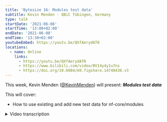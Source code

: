 ```yaml
---
title: 'Bytesize 16: Modules test data'
subtitle: Kevin Menden - QBiC Tübingen, Germany
type: talk
startDate: '2021-06-08'
startTime: '13:00+02:00'
endDate: '2021-06-08'
endTime: '13:30+02:00'
youtubeEmbed: https://youtu.be/QXfAerydAT0
locations:
  - name: Online
    links:
      - https://youtu.be/QXfAerydAT0
      - https://www.bilibili.com/video/BV14y4y1u7ns
      - https://doi.org/10.6084/m9.figshare.14748438.v3
---
```


This week, Kevin Menden ([@KevinMenden](http://github.com/KevinMenden/)) will present: _**Modules test data**_

This will cover:

- How to use existing and add new test data for nf-core/modules

<details markdown="1"><summary>Video transcription</summary>

:::note
The content has been edited to make it reader-friendly
:::

[0:53](https://youtu.be/QXfAerydAT0?list=PL3xpfTVZLcNiSvvPWORbO32S1WDJqKp1e&t=53) Thanks for the introduction. Today we will talk about nf-core/modules and test data for these. Specifically, I will be talking about how to use the test data that we have, to create tests for your modules. I will also cover what to do if you don’t find the data you need for the specific module that you want to add to the nf-core/modules repository.

[1:24](https://youtu.be/QXfAerydAT0?list=PL3xpfTVZLcNiSvvPWORbO32S1WDJqKp1e&t=83) So I would like to start with a quick recap about tests for nf-core modules that have been covered in previous bytesize talks ([Bytesize#5](https://nf-co.re/events/2021/bytesize-5-dsl2-module-development),[Bytesize#6](https://nf-co.re/events/2021/bytesize-6-dsl2-using-modules-pipelines)).

[1:26](https://youtu.be/QXfAerydAT0?list=PL3xpfTVZLcNiSvvPWORbO32S1WDJqKp1e&t=86) ..and there’s also a lot of documentation online. So be sure to check those out. But as a reminder, for every module we have on the nf-core/modules repository, we have unit tests for Docker, Singularity, and Conda. These tests consist of several little scripts. The main script for the test code is located in `modules/tests/software/fastqc/main.nf`. There is a separate directory for every module, and there is a `main.nf` file that contains the main code. There’s also a `test.yml` file, which we will look at in a second. Then there is the `pytest_software.yml` in the tests config directory (`modules/tests/config/pytest_software.yml`). This file contains short entries for every module, so you need to ensure that your tests are in this file so that the tests are executed by GitHub actions.

[2:36](https://youtu.be/QXfAerydAT0?list=PL3xpfTVZLcNiSvvPWORbO32S1WDJqKp1e&t=157) Let’s now have a look at one of those main.nf files. So this is one from the `fastqc` module as an example. As you see, it’s a simple file, you include the module `FASTQC` from the software directory, and then define a quick workflow where you basically do two things, the first of which is to define some input data, which is what we will be talking about today. So you see here, you define a file, then link to the test data parameter. Then there are a couple of keys to define the test file that we will look at in a bit. Then you just run the module on this input data and get an output. That’s the test.

[3:25](https://youtu.be/QXfAerydAT0?list=PL3xpfTVZLcNiSvvPWORbO32S1WDJqKp1e&t=205) The next thing that comes with this is the `test.yml` file, where you define some information about the test. In this case, the name of the test is `fastqc single-end` i.e. fastqc for single-end data. Then you define the commands for the test, and a tag for the test, which is used to run the rest by GitHub actions. Then also importantly, we have the output files defined. In this case, the module produces both a .html file and a .zip file as outputs, and usually there are also md5 sums in here so that we can see that the output of the module is the same. That’s not the case here, but it doesn’t matter.

[4:14](https://youtu.be/QXfAerydAT0?list=PL3xpfTVZLcNiSvvPWORbO32S1WDJqKp1e&t=254) So those were the files that made up the tests. Now, you might wonder how you actually know these dictionary keys I showed you earlier. To define the file that we’d like to use for testing, we have this command file which is a Nextflow command to define a file. Then we have the test data parameter, which is basically a dictionary. Within that, we look for the `test_1_fastqc_gz` entry using the `sarscov2` and `illumina` keys. If you’re wondering where to get these keys from..

[4:54](https://youtu.be/QXfAerydAT0?list=PL3xpfTVZLcNiSvvPWORbO32S1WDJqKp1e&t=294).. For this the most important file is the `test_data.config` file, which is stored in `modules/tests/config/test_data.config directory`. So this file is used to define all these different test data files that are available. It has a link to the test data directory, which is the nf-core test dataset repository, and specifically the modules branch of this repository where we store all the test data. There are links to specific files in this directory, and these links are again linked in this dictionary. This is just a small example of this whole test data parameter dictionary. The reason we do it like this is so that we are able to change these links at some point without changing the code in the `test_main.nf` files of the modules because you will only have these keys here and these entries are defined in your script, so you don’t really need to care about what’s happening on this side of the code. So this is where I can look for the keys and the data I need in the file.

[6:12](https://youtu.be/QXfAerydAT0?list=PL3xpfTVZLcNiSvvPWORbO32S1WDJqKp1e&t=372) So where can we get this data from? For this you need to look within the `modules` branch of the `nf-core/test-datasets` repository (<https://github.com/nf-core/test-datasets/tree/modules>). This repository is where we store all the datasets that we use for testing. There’s a `README` file, where we try to explain these different test datasets. Please make sure to take a look at that. Then also go through the repository and go through the datasets you need, to ensure that they are the correct ones.

[6:52](https://youtu.be/QXfAerydAT0?list=PL3xpfTVZLcNiSvvPWORbO32S1WDJqKp1e&t=412) We currently have mainly two genomes available, one is the sarscov2 and the other is a subset of the human chromosome 22. The reason for this is that sarscov2 is really small, so we can really use the whole genome, and use all kinds of files for this genome without having large datasets. This is important for two reasons, first, we want to have small datasets to test, so that the test repository does not explode and the tests are also smaller for small datasets. For the human genome subset of chromosome 22, we again have a small dataset. Currently we only have genomics data available on the test dataset repository, and we also have some non-standard genomics data for specific tools that have been added by users.

[7:54](https://youtu.be/QXfAerydAT0?list=PL3xpfTVZLcNiSvvPWORbO32S1WDJqKp1e&t=474) So how do you use that data when you write a test? The first thing you need to do is to identify the file you would need. To do that, as I previously mentioned, you need to visit the test dataset repository (go through the README) and take a look if the file is available, double-check where the file is located, and finally use that information to look for corresponding keys in the `test_data.config` file. You can use those keys to link the file in your test code. At that point, you should really be able to just run your test and finish your test code. That’s it then!

[8:32](https://youtu.be/QXfAerydAT0?list=PL3xpfTVZLcNiSvvPWORbO32S1WDJqKp1e&t=512) Unless of course you can’t find the data that’s necessary for your modules. So of course we don’t have all kinds of datasets online and there are all kinds of bioinformatics tools available. Some of them may need specific data to run the modules. So it’s quite possible that you will find that the data you want is not available. This isn’t a problem, you can just upload the data yourself (this will also be helpful for us!).

[8:57](https://youtu.be/QXfAerydAT0?list=PL3xpfTVZLcNiSvvPWORbO32S1WDJqKp1e&t=537) So first, it is important to read the instructions (in the `README` in the test dataset repository). We have a few lines about how to add new test data. Make sure to check this out and then think about a suitable minimal test dataset. The optimal thing here would be if you could find something that went with sarscov2 because that’s currently our favourite genome because it is small and there’s a lot of data available. So hopefully you can use this because then everything stays small and we don’t need to add a new genome. Then once you identify something, it is best to ask for opinions to check if it's suitable for the test dataset repository in the `#modules` channel on Slack. Once you’ve established that it’s OK, you can create a pull request to the `modules` branch of the test dataset repository and ask for reviews `#modules` so that you can eventually have your pull request merged. Once that’s done and your data is available, you need to add an entry to the `test_data.config` file in the `modules` repository. That’s again a separate pull request to have an entry merge, but it shouldn’t be a problem.

[10:18](https://youtu.be/QXfAerydAT0?list=PL3xpfTVZLcNiSvvPWORbO32S1WDJqKp1e&t=618) Once that’s done, you can use your data just like any other test data that is available.

[10:26](https://youtu.be/QXfAerydAT0?list=PL3xpfTVZLcNiSvvPWORbO32S1WDJqKp1e&t=626) So now for some guidelines for new data because we want to keep all the data in this test dataset repository somewhat similar and small. First, the data should be as small as possible, but of course big enough so that there is some output, yet the output does not need to be meaningful. Then, try and use existing genomes when possible, and if you add new data, try and adapt them to these genomes. So for example, if you would like to add human data, you need to ensure that it is compatible with the region of chromosome 22 that’s already there. Finally, if it isn’t possible to use the two existing genomes, we can have a discussion on Slack and add a new genome if necessary. We also like standardised names on the test dataset repository, the goal is to have the files similar across the different genomes, so that we could theoretically just swap the genomes and the test names would stay the same.

[12:06](https://youtu.be/QXfAerydAT0?list=PL3xpfTVZLcNiSvvPWORbO32S1WDJqKp1e&t=726) Adding test data can be a bit of work because it involves first looking for the data, or needing to produce it, cut out certain regions that fit the human genome, and verify that it is the human genome. So it can be a bit time-consuming. It is however worth it because it would not only help get your module on the nf-core/modules repository, but it would also be useful for other modules in the future. That also makes it really useful for the community as a whole. We envision that this might also be beneficial for other communities as well since we hope to merge different test dataset repositories with those from other initiatives.

[13:25](https://youtu.be/QXfAerydAT0?list=PL3xpfTVZLcNiSvvPWORbO32S1WDJqKp1e&t=805) So that was it from me. If you have any questions, please feel free to reach out to me on [`#bytesize`](https://nfcore.slack.com/channels/bytesize).

</details>
